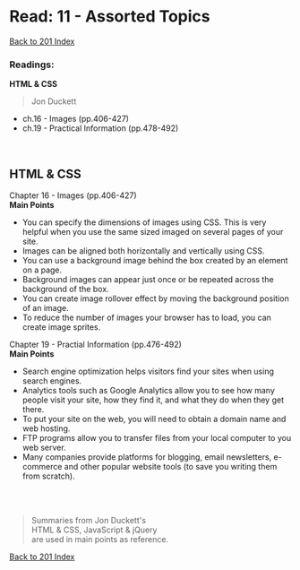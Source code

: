# Read: 11 - Assorted Topics
[Back to 201 Index](201-index.md)<br>
### Readings:
**HTML & CSS**
>Jon Duckett

- ch.16 - Images (pp.406-427)
- ch.19 - Practical Information (pp.478-492)

<br>
 
## **HTML & CSS** 

Chapter 16 - Images (pp.406-427)
<br>
**Main Points**
- You can specify the dimensions of images using CSS. This is very helpful when you use the same sized imaged on several pages of your site. 
- Images can be aligned both horizontally and vertically using CSS.
- You can use a background image behind the box created by an element on a page.
- Background images can appear just once or be repeated across the background of the box.
- You can create image rollover effect by moving the background position of an image.
- To reduce the number of images your browser has to load, you can create image sprites.


Chapter 19 - Practial Information (pp.476-492)
<br>
**Main Points**
- Search engine optimization helps visitors find your sites when using search engines.
- Analytics tools such as Google Analytics allow you to see how many people visit your site, how they find it, and what they do when they get there.
- To put your site on the web, you will need to obtain a domain name and web hosting.
- FTP programs allow you to transfer files from your local computer to you web server.
- Many companies provide platforms for blogging, email newsletters, e-commerce and other popular website tools (to save you writing them from scratch).










<br>
<br>

>Summaries from Jon Duckett's<br>
>HTML & CSS, JavaScript & jQuery <br>
>are used in main points as reference. 



[Back to 201 Index](201-index.md)<br>

